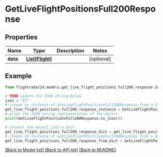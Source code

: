 # GetLiveFlightPositionsFull200Response


## Properties

Name | Type | Description | Notes
------------ | ------------- | ------------- | -------------
**data** | [**List[Flight]**](Flight.md) |  | [optional] 

## Example

```python
from flightradar24.models.get_live_flight_positions_full200_response import GetLiveFlightPositionsFull200Response

# TODO update the JSON string below
json = "{}"
# create an instance of GetLiveFlightPositionsFull200Response from a JSON string
get_live_flight_positions_full200_response_instance = GetLiveFlightPositionsFull200Response.from_json(json)
# print the JSON string representation of the object
print(GetLiveFlightPositionsFull200Response.to_json())

# convert the object into a dict
get_live_flight_positions_full200_response_dict = get_live_flight_positions_full200_response_instance.to_dict()
# create an instance of GetLiveFlightPositionsFull200Response from a dict
get_live_flight_positions_full200_response_from_dict = GetLiveFlightPositionsFull200Response.from_dict(get_live_flight_positions_full200_response_dict)
```
[[Back to Model list]](../README.md#documentation-for-models) [[Back to API list]](../README.md#documentation-for-api-endpoints) [[Back to README]](../README.md)


